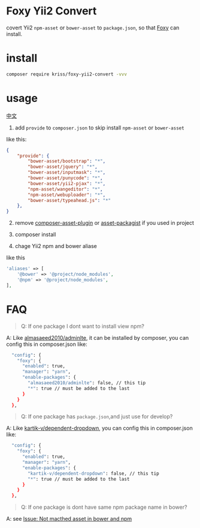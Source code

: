 # Foxy Yii2 Convert

covert Yii2 `npm-asset` or `bower-asset` to `package.json`, so that [Foxy](https://github.com/fxpio/foxy) can install.

# install

```bash
composer require kriss/foxy-yii2-convert -vvv
```

# usage

[中文](README_CN.md)

1. add `provide` to `composer.json` to skip install `npm-asset` or `bower-asset`

like this:

```json
{
    "provide": {
        "bower-asset/bootstrap": "*",
        "bower-asset/jquery": "*",
        "bower-asset/inputmask": "*",
        "bower-asset/punycode": "*",
        "bower-asset/yii2-pjax": "*",
        "npm-asset/wangeditor": "*",
        "npm-asset/webuploader": "*",
        "bower-asset/typeahead.js": "*"
    },
}
```

2. remove [composer-asset-plugin](https://github.com/fxpio/composer-asset-plugin) or [asset-packagist](https://github.com/hiqdev/asset-packagist) if you used in project

3. composer install

4. chage Yii2 npm and bower aliase

like this

```php
'aliases' => [
    '@bower' => '@project/node_modules',
    '@npm' => '@project/node_modules',
],
```

# FAQ

> Q: If one package I dont want to install view npm?

A: Like [almasaeed2010/adminlte](https://github.com/almasaeed2010/adminlte), it can be installed by composer, you can config this in composer.json like:

```bash
  "config": {
    "foxy": {
      "enabled": true,
      "manager": "yarn",
      "enable-packages": {
        "almasaeed2010/adminlte": false, // this tip
        "*": true // must be added to the last
      }
    }
  },
```

> Q: If one package has `package.json`,and just use for develop?

A: Like [kartik-v/dependent-dropdown](https://github.com/kartik-v/dependent-dropdown), you can config this in composer.json like:

```bash
  "config": {
    "foxy": {
      "enabled": true,
      "manager": "yarn",
      "enable-packages": {
        "kartik-v/dependent-dropdown": false, // this tip
        "*": true // must be added to the last
      }
    }
  },
```

> Q: If one package is dont have same npm package name in bower?

A: see [Issue: Not macthed asset in bower and npm](https://github.com/krissss/foxy-yii2-convert/issues/3)
